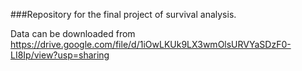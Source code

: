 ###Repository for the final project of survival analysis.

Data can be downloaded from https://drive.google.com/file/d/1iOwLKUk9LX3wmOlsURVYaSDzF0-LI8Ip/view?usp=sharing
